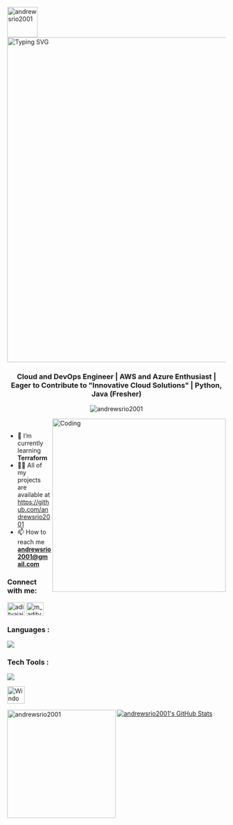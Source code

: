 <p> <img align="left"width="70" src="https://media.tenor.com/X5DpGSGL2fAAAAAi/hi-mystic-messenger.gif" alt="andrewsrio2001" /> </p>     
<a><img width="750" src="https://readme-typing-svg.demolab.com?font=Waterfall&size=25&pause=1000&color=010406&random=false&width=435&lines=Hi+Everyone+I'm+Andrews+%F0%9F%98%89" alt="Typing SVG" /></a> 
<p><h3 align="center">Cloud and DevOps Engineer | AWS and Azure Enthusiast | Eager to Contribute to "Innovative Cloud Solutions" | Python, Java (Fresher)</h3><p>
<p align="center"> <img src="https://komarev.com/ghpvc/?username=andrewsrio2001&label=Profile%20views&color=0e75b6&style=flat-square" alt="andrewsrio2001" /> </p>
<img align="right" alt="Coding" width="400" src="https://camo.githubusercontent.com/7de37139d0b4c1ce40865e799b446c0e963a3dd8fb68d239707237c40604fa3d/68747470733a2f2f63646e2e6472696262626c652e636f6d2f75736572732f3733303730332f73637265656e73686f74732f363538313234332f6176656e746f2e676966">

<br/>

- 🌱 I’m currently learning **Terraform**
- 👨‍💻 All of my projects are available at https://github.com/andrewsrio2001
- 📫 How to reach me **andrewsrio2001@gmail.com**

<h3 align="left">Connect with me:</h3>
<p align="left">
<a href="https://www.linkedin.com/in/mandrews2552001/" target="blank"><img align="center" src="https://raw.githubusercontent.com/rahuldkjain/github-profile-readme-generator/master/src/images/icons/Social/linked-in-alt.svg" alt="adityajaiswal7" height="30" width="40" /></a>
<a href="https://instagram.com/andrewsreo_" target="blank"><img align="center" src="https://raw.githubusercontent.com/rahuldkjain/github-profile-readme-generator/master/src/images/icons/Social/instagram.svg" alt="m_aditya_jaiswal" height="30" width="40" /></a>

  
</p>


<h3 align="left">Languages :</h3>
 <p align="left">
  <a href="https://skillicons.dev">
    <img src="https://skillicons.dev/icons?i=js,html,css,python" />
  </a>
</p>
<h3 align="left">Tech Tools :</h3>
<p align="left">
  <a href="https://skillicons.dev">
    <img src="https://skillicons.dev/icons?i=aws,azure,git,github,docker,grafana,jenkins,linux,redhat,windows,terraform,prometheus" />
  </a>
</p>
    <img src="https://upload.wikimedia.org/wikipedia/commons/thumb/5/5f/Windows_logo_-_2012.svg/1024px-Windows_logo_-_2012.svg.png" alt="Windows" width="40" height="40"/>
</a>

</p>

<p><img align="left" src="https://github-readme-stats.vercel.app/api/top-langs/?username=andrewsrio2001&layout=pie" width="250" alt="andrewsrio2001" /></p>

  <a href="https://awesome-github-stats.azurewebsites.net/index.html??cardType=github&theme=github&preferLogin=false">    <img  alt="andrewsrio2001's GitHub Stats" src="https://awesome-github-stats.azurewebsites.net/user-stats/andrewsrio2001?cardType=github&theme=github&preferLogin=false" />  </a>

